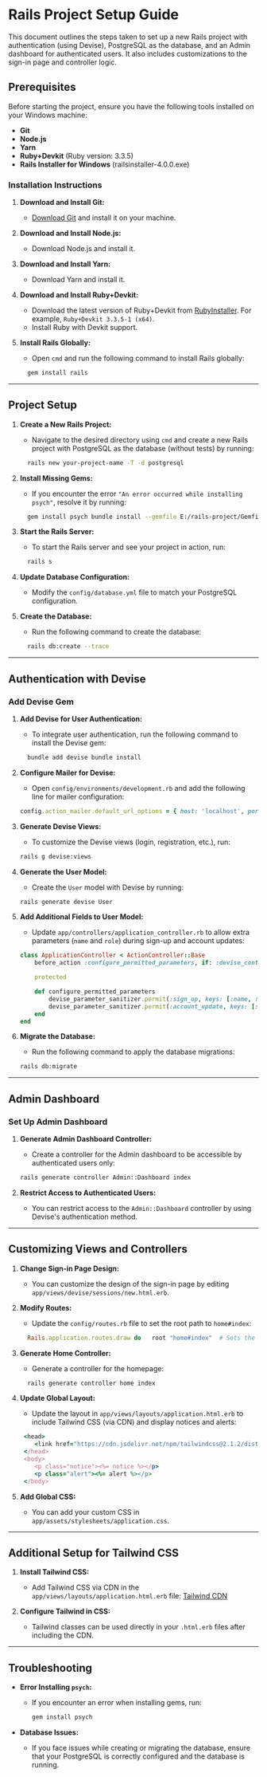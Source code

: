 # Rails Project Setup Guide

This document outlines the steps taken to set up a new Rails project with authentication (using Devise), PostgreSQL as the database, and an Admin dashboard for authenticated users. It also includes customizations to the sign-in page and controller logic.

## Prerequisites

Before starting the project, ensure you have the following tools installed on your Windows machine:

- **Git**
- **Node.js**
- **Yarn**
- **Ruby+Devkit** (Ruby version: 3.3.5)
- **Rails Installer for Windows** (railsinstaller-4.0.0.exe)

### Installation Instructions

1.  **Download and Install Git:**

    - [Download Git](https://git-scm.com/download/win) and install it on your machine.

2.  **Download and Install Node.js:**

    - Download Node.js and install it.

3.  **Download and Install Yarn:**

    - Download Yarn and install it.

4.  **Download and Install Ruby+Devkit:**

    - Download the latest version of Ruby+Devkit from [RubyInstaller](https://rubyinstaller.org/downloads/). For example, `Ruby+Devkit 3.3.5-1 (x64)`.
    - Install Ruby with Devkit support.

5.  **Install Rails Globally:**

    - Open `cmd` and run the following command to install Rails globally:

    ```bash
      gem install rails
    ```

---

## Project Setup

1.  **Create a New Rails Project:**

    - Navigate to the desired directory using `cmd` and create a new Rails project with PostgreSQL as the database (without tests) by running:

    ```bash
      rails new your-project-name -T -d postgresql
    ```

2.  **Install Missing Gems:**

    - If you encounter the error `"An error occurred while installing psych"`, resolve it by running:

    ```bash
      gem install psych bundle install --gemfile E:/rails-project/Gemfile
    ```

3.  **Start the Rails Server:**

    - To start the Rails server and see your project in action, run:

    ```bash
      rails s
    ```

4.  **Update Database Configuration:**

    - Modify the `config/database.yml` file to match your PostgreSQL configuration.

5.  **Create the Database:**

    - Run the following command to create the database:

    ```bash
      rails db:create --trace
    ```

---

## Authentication with Devise

### Add Devise Gem

1.  **Add Devise for User Authentication:**

    - To integrate user authentication, run the following command to install the Devise gem:

    ```bash
      bundle add devise bundle install
    ```

2.  **Configure Mailer for Devise:**

    - Open `config/environments/development.rb` and add the following line for mailer configuration:

    ```ruby
    config.action_mailer.default_url_options = { host: 'localhost', port: 3000 }
    ```

3.  **Generate Devise Views:**

    - To customize the Devise views (login, registration, etc.), run:

    ```bash
    rails g devise:views
    ```

4.  **Generate the User Model:**

    - Create the `User` model with Devise by running:

    ```bash
    rails generate devise User
    ```

5.  **Add Additional Fields to User Model:**

    - Update `app/controllers/application_controller.rb` to allow extra parameters (`name` and `role`) during sign-up and account updates:

    ```ruby
    class ApplicationController < ActionController::Base
        before_action :configure_permitted_parameters, if: :devise_controller?

        protected

        def configure_permitted_parameters
            devise_parameter_sanitizer.permit(:sign_up, keys: [:name, :role])
            devise_parameter_sanitizer.permit(:account_update, keys: [:name, :role])
        end
    end
    ```

6.  **Migrate the Database:**

    - Run the following command to apply the database migrations:

    ```bash
    rails db:migrate
    ```

---

## Admin Dashboard

### Set Up Admin Dashboard

1.  **Generate Admin Dashboard Controller:**

    - Create a controller for the Admin dashboard to be accessible by authenticated users only:

    ```bash
    rails generate controller Admin::Dashboard index
    ```

2.  **Restrict Access to Authenticated Users:**

    - You can restrict access to the `Admin::Dashboard` controller by using Devise's authentication method.

---

## Customizing Views and Controllers

1.  **Change Sign-in Page Design:**

    - You can customize the design of the sign-in page by editing `app/views/devise/sessions/new.html.erb`.

2.  **Modify Routes:**

    - Update the `config/routes.rb` file to set the root path to `home#index`:

    ```ruby
      Rails.application.routes.draw do   root "home#index"  # Sets the root path to home#index end`
    ```

3.  **Generate Home Controller:**

    - Generate a controller for the homepage:

    ```bash
      rails generate controller home index
    ```

4.  **Update Global Layout:**

    - Update the layout in `app/views/layouts/application.html.erb` to include Tailwind CSS (via CDN) and display notices and alerts:

    ```ruby
     <head>
        <link href="https://cdn.jsdelivr.net/npm/tailwindcss@2.1.2/dist/tailwind.min.css" rel="stylesheet">
     </head>
     <body>
        <p class="notice"><%= notice %></p>
        <p class="alert"><%= alert %></p>
     </body>
    ```

5.  **Add Global CSS:**

    - You can add your custom CSS in `app/assets/stylesheets/application.css`.

---

## Additional Setup for Tailwind CSS

1.  **Install Tailwind CSS:**

    - Add Tailwind CSS via CDN in the `app/views/layouts/application.html.erb`
      file: [Tailwind CDN](<link href="https://cdn.jsdelivr.net/npm/tailwindcss@2.1.2/dist/tailwind.min.css" rel="stylesheet"/>)

2.  **Configure Tailwind in CSS:**

    - Tailwind classes can be used directly in your `.html.erb` files after including the CDN.

---

## Troubleshooting

- **Error Installing `psych`:**

  - If you encounter an error when installing gems, run:

    ```bash
    gem install psych
    ```

- **Database Issues:**

  - If you face issues while creating or migrating the database, ensure that your PostgreSQL is correctly configured and the database is running.
